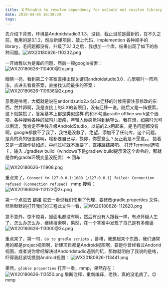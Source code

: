 ```yaml
---
title: 关于Unable to resolve dependency for xxCould not resolve library的解决方案
date: 2019-04-05 10:39:39
tags:
---
```

先介绍下背景，环境是Androidstudio3.1.3，没错，截止目前是最新的，在不久之前，我用的是3.1.2，然后新建项目，敲上代码，implemention 各种顺手的library，毛问题都没有，升级了3.1.3之后，我想加一个库，结果出现了如下的各种问题。![WX20180626-110232.png](https://upload-images.jianshu.io/upload_images/1453857-4489eca9ee9892f6.png?imageMogr2/auto-orient/strip%7CimageView2/2/w/1240)


一开始我以为是库的问题，然后一顿google搜索：
![WX20180626-110400@2x.png](https://upload-images.jianshu.io/upload_images/1453857-b767224e5beb26ec.png?imageMogr2/auto-orient/strip%7CimageView2/2/w/1240)

眼睛一亮，看到第二个答案直接出现关键词androidstudio3.0，心里顿时一阵鸡冻，点进去看看答案，直接找认同最多的答案：
![WX20180626-110636@2x.png](https://upload-images.jianshu.io/upload_images/1453857-2d2ff13fcdfab998.png?imageMogr2/auto-orient/strip%7CimageView2/2/w/1240)

意思是啥呢，大概就是说在andoridsutio2.x向3.x迁移的时候需要注意修改的东西，然并卵啊，我是直接上的3.X的新项目，没有迁移一说。随后又是一阵搜索，这下就尴尬了，答案基本上都是类似这样 的和不勾选gradle offline work这个选项，各种搜索各种的贼鸡儿蛋疼，年轻人你感觉得到绝望么，我在想，如果时光可以倒流，我肯定不手贱升级AndroidStudio，以前的2.x用起来，是毛问题都没有啊，google都救不了我了，我怕是没救了，绝望。添加不了任何库，这个问题，是真的真的很蛋疼啊，啥都要自己写，换你，你愿意么？反正我是不愿意。。
接着又是一波操作猛如虎，中间过程就不重要了，直接跳结果吧。
打开Terminal选项卡，输入 ./gradlew build（windows下是gradlew build提示没这个命令的，那就是你的gradle环境变量没配置）-> 回车

![WX20180626-111908.png](https://upload-images.jianshu.io/upload_images/1453857-6a68fddb44522e5f.png?imageMogr2/auto-orient/strip%7CimageView2/2/w/1240)

重点来了，`Connect to 127.0.0.1:1080 [/127.0.0.1] failed: Connection refused (Connection refused)
` mmp 搜索：
![WX20180626-112122@2x.png](https://upload-images.jianshu.io/upload_images/1453857-e4706390e41dfdf8.png?imageMogr2/auto-orient/strip%7CimageView2/2/w/1240)

第一个点进去 [链接](https://blog.csdn.net/Rainminism/article/details/79713788)
进去一看说我们使用了代理，要修改gradle.properties 文件，然后默默的打开我们的工程此文件一看，![WX20180626-112620.png](https://upload-images.jianshu.io/upload_images/1453857-23b4e09470d702f9.png?imageMogr2/auto-orient/strip%7CimageView2/2/w/1240)

意不意外，惊不惊喜，里面毛都没有啊，然后有没有人跟我一样，有点怀疑人生了，怎么办怎么办，继续搜索啊，果然，在一个答案中发现了自己是有多傻逼
![WX20180626-113000@2x.png](https://upload-images.jianshu.io/upload_images/1453857-f646707a7e7906d8.png?imageMogr2/auto-orient/strip%7CimageView2/2/w/1240)

重点来了，第一句，`Go to gradle scripts` ，卧槽，我想起来个东西，我们通常用的都是project视图啊，新建项目都是Android视图啊，要是你曾经看过Andorid视图，或者说你曾经解决过Andoridstudio遇到的坑，那你就明白了我说的是啥，吓得我赶紧切换到Android视图：
![WX20180626-113441.png](https://upload-images.jianshu.io/upload_images/1453857-834fb634600acea8.png?imageMogr2/auto-orient/strip%7CimageView2/2/w/1240)

果然，`globle properties` 
打开一看，mmp，果然存在：![WX20180626-113550.png](https://upload-images.jianshu.io/upload_images/1453857-5b2fc6c929a87506.png?imageMogr2/auto-orient/strip%7CimageView2/2/w/1240)
果断注释，重新编译，老铁，真的没毛病了。😌 mmp







